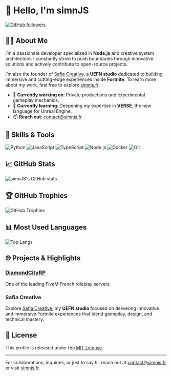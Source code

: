 # 👋 Hello, I'm simnJS

[![GitHub followers](https://img.shields.io/github/followers/simnJS?label=Follow&style=social)](https://github.com/simnJS)

## 👨‍💻 About Me
I’m a passionate developer specialized in **Node.js** and creative system architecture. I constantly strive to push boundaries through innovative solutions and actively contribute to open-source projects.

I’m also the founder of [Safia Creative](https://www.safia-creative.com/), a **UEFN studio** dedicated to building immersive and cutting-edge experiences inside **Fortnite**. To learn more about my work, feel free to explore [simnjs.fr](https://simnjs.fr).

- 🔭 **Currently working on**: Private productions and experimental gameplay mechanics.
- 🌱 **Currently learning**: Deepening my expertise in **VERSE**, the new language for Unreal Engine.
- 📫 **Reach out**: [contact@simnjs.fr](mailto:contact@simnjs.fr)

## 🚀 Skills & Tools
![Python](https://img.shields.io/badge/-Python-3776AB?style=flat&logo=Python&logoColor=white)
![JavaScript](https://img.shields.io/badge/-JavaScript-F7DF1E?style=flat&logo=JavaScript&logoColor=black)
![TypeScript](https://img.shields.io/badge/-TypeScript-007ACC?style=flat&logo=TypeScript&logoColor=white)
![Node.js](https://img.shields.io/badge/-Node.js-339933?style=flat&logo=Node.js&logoColor=white)
![Docker](https://img.shields.io/badge/-Docker-2496ED?style=flat&logo=Docker&logoColor=white)
![Git](https://img.shields.io/badge/-Git-F05032?style=flat&logo=Git&logoColor=white)

## 📈 GitHub Stats
![simnJS's GitHub stats](https://github-readme-stats.vercel.app/api?username=simnJS&show_icons=true&theme=radical)

## 🏆 GitHub Trophies
![GitHub Trophies](https://github-profile-trophy.vercel.app/?username=simnJS&theme=onedark)

## 📊 Most Used Languages
![Top Langs](https://github-readme-stats.vercel.app/api/top-langs/?username=simnJS&layout=compact&theme=radical)

## 🌐 Projects & Highlights
### [DiamondCityRP](https://diamondcity.fr/)
One of the leading FiveM French roleplay servers.

### Safia Creative
Explore [Safia Creative](https://www.safia-creative.com/), my **UEFN studio** focused on delivering innovative and immersive Fortnite experiences that blend gameplay, design, and technical mastery.

## 📝 License
This profile is released under the [MIT License](LICENSE).

---

For collaborations, inquiries, or just to say hi, reach out at [contact@simnjs.fr](mailto:contact@simnjs.fr) or visit [simnjs.fr](https://simnjs.fr).
